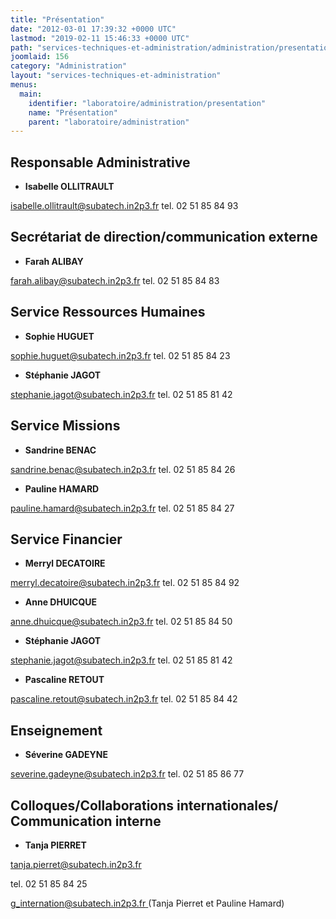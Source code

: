 ```yaml
---
title: "Présentation"
date: "2012-03-01 17:39:32 +0000 UTC"
lastmod: "2019-02-11 15:46:33 +0000 UTC"
path: "services-techniques-et-administration/administration/presentation.md"
joomlaid: 156
category: "Administration"
layout: "services-techniques-et-administration"
menus:
  main:
    identifier: "laboratoire/administration/presentation"
    name: "Présentation"
    parent: "laboratoire/administration"
---
```

Responsable Administrative
--------------------------

*   **Isabelle OLLITRAULT**

[isabelle.ollitrault@subatech.in2p3.fr](mailto:isabelle.ollitrault@subatech.in2p3.fr) tel. 02 51 85 84 93

Secrétariat de direction/communication externe
----------------------------------------------

*   **Farah ALIBAY**

[farah.alibay@subatech.in2p3.fr](mailto:farah.alibay@subatech.in2p3.fr) tel. 02 51 85 84 83

Service Ressources Humaines
---------------------------

*   **Sophie HUGUET**

[sophie.huguet@subatech.in2p3.fr](mailto:sophie.huguet@subatech.in2p3.fr) tel. 02 51 85 84 23

*   **Stéphanie JAGOT**

[stephanie.jagot@subatech.in2p3.fr](mailto:stephanie.jagot@subatech.in2p3.fr) tel. 02 51 85 81 42

Service Missions
----------------

*   **Sandrine BENAC**

[sandrine.benac@subatech.in2p3.fr](mailto:sandrine.benac@subatech.in2p3.fr) tel. 02 51 85 84 26

*   **Pauline HAMARD**

[pauline.hamard@subatech.in2p3.fr](mailto:pauline.hamard@subatech.in2p3.fr) tel. 02 51 85 84 27

Service Financier
-----------------

*   **Merryl DECATOIRE**

[merryl.decatoire@subatech.in2p3.fr](mailto:Merryl.Decatoire@subatech.in2p3.fr) tel. 02 51 85 84 92

*   **Anne DHUICQUE**

[anne.dhuicque@subatech.in2p3.fr](mailto:anne.dhuicque@subatech.in2p3.fr) tel. 02 51 85 84 50

*   **Stéphanie JAGOT**

[stephanie.jagot@subatech.in2p3.fr](mailto:stephanie.jagot@subatech.in2p3.fr) tel. 02 51 85 81 42

*   **Pascaline RETOUT**

[pascaline.retout@subatech.in2p3.fr](mailto:pascaline.retout@subatech.in2p3.fr) tel. 02 51 85 84 42

Enseignement
------------

*   **Séverine GADEYNE**

[severine.gadeyne@subatech.in2p3.fr](mailto:severine.gadeyne@subatech.in2p3.fr) tel. 02 51 85 86 77

Colloques/Collaborations internationales/ Communication interne
---------------------------------------------------------------

*   **Tanja PIERRET**

[tanja.pierret@subatech.in2p3.fr](mailto:tanja.pierret@subatech.in2p3.fr)

tel. 02 51 85 84 25

[g\_internation@subatech.in2p3.fr](mailto:g_internation@subatech.in2p3.fr)[ ](mailto:pauline.hamard@subatech.in2p3.fr)(Tanja Pierret et Pauline Hamard)
